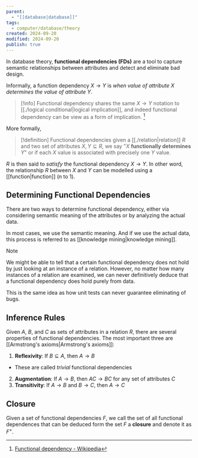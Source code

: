 ```yaml
---
parent:
  - "[[database|database]]"
tags:
  - computer/database/theory
created: 2024-09-20
modified: 2024-09-20
publish: true
---
```

In database theory, **functional dependencies (FDs)** are a tool to capture semantic relationships between attributes and detect and eliminate bad design.

Informally, a function dependency $X \to Y$ is _when value of attribute X determines the value of attribute Y_.

> [!info] 
> Functional dependency shares the same $X \to Y$ notation to [[./logical conditional|logical implication]], and indeed functional dependency can be view as a form of implication. [^1]

More formally, 
> [!definition] Functional dependencies
> given a [[./relation|relation]] $R$ and two set of attributes $X, Y \subseteq R$, we say "$X$ **functionally determines** $Y$" or if each $X$ value is associated with precisely one $Y$ value. 

$R$ is then said to _satisfy_ the functional dependency $X \to Y$. In other word, the relationship $R$ between $X$ and $Y$ can be modelled using a [[function|function]] (n to 1).

## Determining Functional Dependencies
There are two ways to determine functional dependency, either via considering semantic meaning of the attributes or by analyzing the actual data.

In most cases, we use the semantic meaning. And if we use the actual data, this process is referred to as [[knowledge mining|knowledge mining]].

> [!note]
> We might be able to tell that a certain functional dependency does not hold by just looking at an instance of a relation. However, no matter how many instances of a relation are examined, we can never definitively deduce that a functional dependency does hold purely from data.
> 
> This is the same idea as how unit tests can never guarantee eliminating of bugs.

## Inference Rules
Given $A$, $B$, and $C$ as sets of attributes in a relation $R$, there are several properties of functional dependencies. The most important three are [[Armstrong's axioms|Armstrong's axioms]]:
1. **Reflexivity**: If $B \subseteq A$, then $A \to B$
  - These are called *trivial* functional dependencies
2. **Augmentation**: If $A \to B$, then $AC \to BC$ for any set of attributes $C$
3. **Transitivity**: If $A \to B$ and $B \to C$, then $A \to C$

## Closure
Given a set of functional dependencies $F$, we call the set of all functional dependences that can be deduced form the set $F$ a **closure** and denote it as $F^+$.

[^1]: [Functional dependency - Wikipedia](https://en.wikipedia.org/wiki/Functional_dependency)